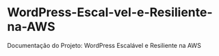 # WordPress-Escal-vel-e-Resiliente-na-AWS
Documentação do Projeto: WordPress Escalável e Resiliente na AWS
